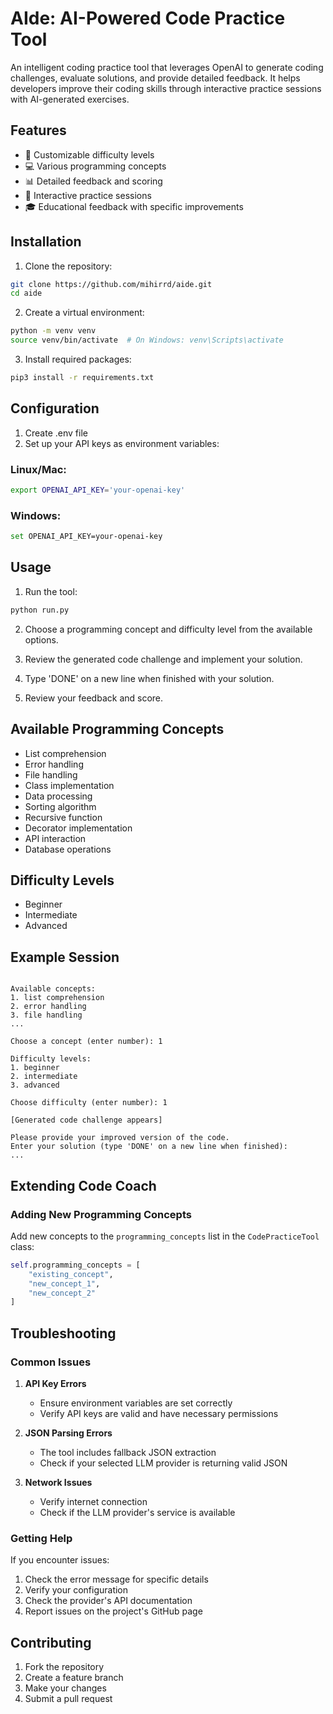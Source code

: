 # AIde: AI-Powered Code Practice Tool

An intelligent coding practice tool that leverages OpenAI to generate coding challenges, evaluate solutions, and provide detailed feedback. It helps developers improve their coding skills through interactive practice sessions with AI-generated exercises.

## Features

- 🎯 Customizable difficulty levels
- 💻 Various programming concepts
- 📊 Detailed feedback and scoring
- 🔄 Interactive practice sessions
- 🎓 Educational feedback with specific improvements

## Installation

1. Clone the repository:
```bash
git clone https://github.com/mihirrd/aide.git
cd aide
```

2. Create a virtual environment:
```bash
python -m venv venv
source venv/bin/activate  # On Windows: venv\Scripts\activate
```

3. Install required packages:
```bash
pip3 install -r requirements.txt
```

## Configuration
1. Create .env file
2. Set up your API keys as environment variables:

### Linux/Mac:
```bash
export OPENAI_API_KEY='your-openai-key'
```

### Windows:
```bash
set OPENAI_API_KEY=your-openai-key
```

## Usage

1. Run the tool:
```bash
python run.py
```

2. Choose a programming concept and difficulty level from the available options.

3. Review the generated code challenge and implement your solution.

4. Type 'DONE' on a new line when finished with your solution.

5. Review your feedback and score.

## Available Programming Concepts

- List comprehension
- Error handling
- File handling
- Class implementation
- Data processing
- Sorting algorithm
- Recursive function
- Decorator implementation
- API interaction
- Database operations

## Difficulty Levels

- Beginner
- Intermediate
- Advanced

## Example Session

```

Available concepts:
1. list comprehension
2. error handling
3. file handling
...

Choose a concept (enter number): 1

Difficulty levels:
1. beginner
2. intermediate
3. advanced

Choose difficulty (enter number): 1

[Generated code challenge appears]

Please provide your improved version of the code.
Enter your solution (type 'DONE' on a new line when finished):
...
```

## Extending Code Coach

### Adding New Programming Concepts

Add new concepts to the `programming_concepts` list in the `CodePracticeTool` class:
```python
self.programming_concepts = [
    "existing_concept",
    "new_concept_1",
    "new_concept_2"
]
```

## Troubleshooting

### Common Issues

1. **API Key Errors**
   - Ensure environment variables are set correctly
   - Verify API keys are valid and have necessary permissions

2. **JSON Parsing Errors**
   - The tool includes fallback JSON extraction
   - Check if your selected LLM provider is returning valid JSON

3. **Network Issues**
   - Verify internet connection
   - Check if the LLM provider's service is available

### Getting Help

If you encounter issues:
1. Check the error message for specific details
2. Verify your configuration
3. Check the provider's API documentation
4. Report issues on the project's GitHub page

## Contributing

1. Fork the repository
2. Create a feature branch
3. Make your changes
4. Submit a pull request
